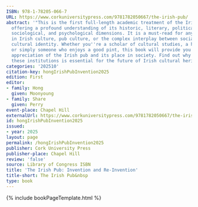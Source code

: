 ```yaml
---
ISBN: 978-1-78205-066-7
URL: https://www.corkuniversitypress.com/9781782050667/the-irish-pub/
abstract: '"This is the first full-length academic treatment of the Irish pub phenomenon,
  offering a profound understanding of its historic, literary, political, business,
  sociological, and psychological dimensions. It is a must-read for anyone interested
  in Irish culture, pub culture, or the complex interplay between social space and
  cultural identity. Whether you''re a scholar of cultural studies, a history enthusiast,
  or simply someone who enjoys a good pint, this book will provide you with a deeper
  appreciation of the Irish pub and its place in society. Find out why preserving
  these institutions is essential for the future of Irish cultural heritage"--'
categories: '202510'
citation-key: hongIrishPubInvention2025
edition: First
editor:
- family: Hong
  given: Moonyoung
- family: Share
  given: Perry
event-place: Chapel Hill
externalUrl: https://www.corkuniversitypress.com/9781782050667/the-irish-pub/
id: hongIrishPubInvention2025
issued:
- year: 2025
layout: page
permalink: /hongIrishPubInvention2025
publisher: Cork University Press
publisher-place: Chapel Hill
review: 'false'
source: Library of Congress ISBN
title: 'The Irish Pub: Invention and Re-Invention'
title-short: The Irish Pub&nbsp
type: book
---
```

{% include bookPageTemplate.html %}
